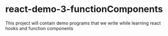 # react-demo-3-functionComponents
This project will contain demo programs that we write while learning react hooks and function components
